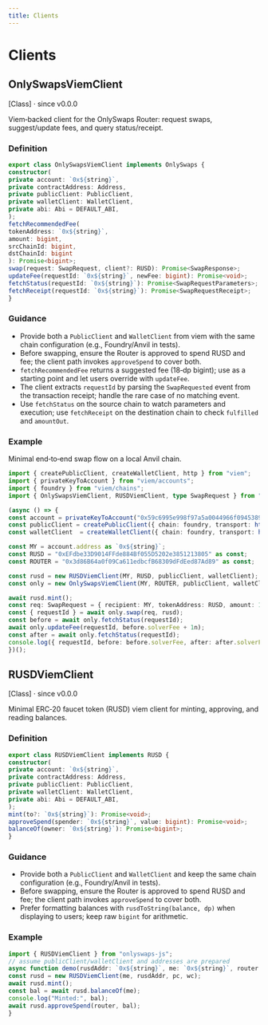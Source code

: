 ```yaml
---
title: Clients
---
```


# Clients

## OnlySwapsViemClient  
[Class] · since v0.0.0

Viem‑backed client for the OnlySwaps Router: request swaps, suggest/update fees, and query status/receipt. 

### Definition

```typescript
export class OnlySwapsViemClient implements OnlySwaps {
constructor(
private account: `0x${string}`,
private contractAddress: Address,
private publicClient: PublicClient,
private walletClient: WalletClient,
private abi: Abi = DEFAULT_ABI,
);
fetchRecommendedFee(
tokenAddress: `0x${string}`,
amount: bigint,
srcChainId: bigint,
dstChainId: bigint
): Promise<bigint>;
swap(request: SwapRequest, client?: RUSD): Promise<SwapResponse>;
updateFee(requestId: `0x${string}`, newFee: bigint): Promise<void>;
fetchStatus(requestId: `0x${string}`): Promise<SwapRequestParameters>;
fetchReceipt(requestId: `0x${string}`): Promise<SwapRequestReceipt>;
}
```

### Guidance

* Provide both a `PublicClient` and `WalletClient` from viem with the same chain configuration (e.g., Foundry/Anvil in tests).
* Before swapping, ensure the Router is approved to spend RUSD and fee; the client path invokes `approveSpend` to cover both.
* `fetchRecommendedFee` returns a suggested fee (18‑dp bigint); use as a starting point and let users override with `updateFee`.
* The client extracts `requestId` by parsing the `SwapRequested` event from the transaction receipt; handle the rare case of no matching event.
* Use `fetchStatus` on the source chain to watch parameters and execution; use `fetchReceipt` on the destination chain to check `fulfilled` and `amountOut`.

### Example

Minimal end‑to‑end swap flow on a local Anvil chain.

```typescript
import { createPublicClient, createWalletClient, http } from "viem";
import { privateKeyToAccount } from "viem/accounts";
import { foundry } from "viem/chains";
import { OnlySwapsViemClient, RUSDViemClient, type SwapRequest } from "onlyswaps-js";

(async () => {
const account = privateKeyToAccount("0x59c6995e998f97a5a0044966f0945389dc9e86dae88c7a8412f4603b6b78690d");
const publicClient = createPublicClient({ chain: foundry, transport: http("http://localhost:31337") });
const walletClient  = createWalletClient({ chain: foundry, transport: http("http://localhost:31337"), account });

const MY = account.address as `0x${string}`;
const RUSD = "0xEFdbe33D9014FFde884Bf055D5202e3851213805" as const;
const ROUTER = "0x3d86B64a0f09Ca611edbcfB68309dFdEed87Ad89" as const;

const rusd = new RUSDViemClient(MY, RUSD, publicClient, walletClient);
const only = new OnlySwapsViemClient(MY, ROUTER, publicClient, walletClient);

await rusd.mint();
const req: SwapRequest = { recipient: MY, tokenAddress: RUSD, amount: 100n, fee: 1n, destinationChainId: 1338n };
const { requestId } = await only.swap(req, rusd);
const before = await only.fetchStatus(requestId);
await only.updateFee(requestId, before.solverFee + 1n);
const after = await only.fetchStatus(requestId);
console.log({ requestId, before: before.solverFee, after: after.solverFee });
})();
```

## RUSDViemClient

[Class] · since v0.0.0

Minimal ERC‑20 faucet token (RUSD) viem client for minting, approving, and reading balances.

### Definition

```typescript
export class RUSDViemClient implements RUSD {
constructor(
private account: `0x${string}`,
private contractAddress: Address,
private publicClient: PublicClient,
private walletClient: WalletClient,
private abi: Abi = DEFAULT_ABI,
);
mint(to?: `0x${string}`): Promise<void>;
approveSpend(spender: `0x${string}`, value: bigint): Promise<void>;
balanceOf(owner: `0x${string}`): Promise<bigint>;
}
```

### Guidance

* Provide both a `PublicClient` and `WalletClient` and keep the same chain configuration (e.g., Foundry/Anvil in tests).
* Before swapping, ensure the Router is approved to spend RUSD and fee; the client path invokes `approveSpend` to cover both.
* Prefer formatting balances with `rusdToString(balance, dp)` when displaying to users; keep raw `bigint` for arithmetic.

### Example

```typescript
import { RUSDViemClient } from "onlyswaps-js";
// assume publicClient/walletClient and addresses are prepared
async function demo(rusdAddr: `0x${string}`, me: `0x${string}`, router: `0x${string}`, pc: any, wc: any) {
const rusd = new RUSDViemClient(me, rusdAddr, pc, wc);
await rusd.mint();
const bal = await rusd.balanceOf(me);
console.log("Minted:", bal);
await rusd.approveSpend(router, bal);
}
```

